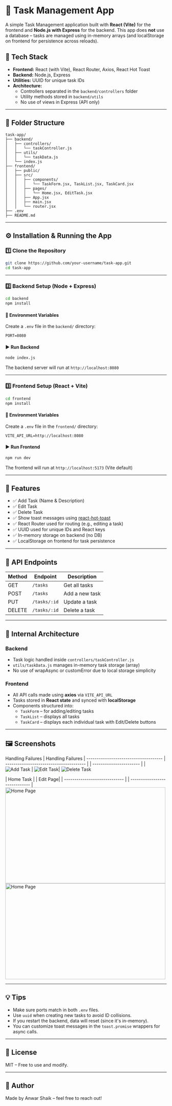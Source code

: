 # 📝 Task Management App

A simple Task Management application built with **React (Vite)** for the frontend and **Node.js with Express** for the backend. This app does **not** use a database – tasks are managed using in-memory arrays (and localStorage on frontend for persistence across reloads).

## 🔧 Tech Stack

- **Frontend:** React (with Vite), React Router, Axios, React Hot Toast
- **Backend:** Node.js, Express
- **Utilities:** UUID for unique task IDs
- **Architecture:**
  - Controllers separated in the `backend/controllers` folder
  - Utility methods stored in `backend/utils`
  - No use of views in Express (API only)

---

## 📁 Folder Structure

```
task-app/
├── backend/
│   ├── controllers/
│   │   └── taskController.js
│   ├── utils/
│   │   └── taskData.js
│   └── index.js
├── frontend/
│   ├── public/
│   ├── src/
│   │   ├── components/
│   │   │   └── TaskForm.jsx, TaskList.jsx, TaskCard.jsx
│   │   ├── pages/
│   │   │   └── Home.jsx, EditTask.jsx
│   │   ├── App.jsx
│   │   ├── main.jsx
│   │   └── router.jsx
├── .env
├── README.md
```

---

## ⚙️ Installation & Running the App

### 1️⃣ Clone the Repository

```bash
git clone https://github.com/your-username/task-app.git
cd task-app
```

---

### 2️⃣ Backend Setup (Node + Express)

```bash
cd backend
npm install
```

#### 🔌 Environment Variables

Create a `.env` file in the `backend/` directory:

```
PORT=8080
```

#### ▶️ Run Backend

```bash
node index.js
```

The backend server will run at `http://localhost:8080`

---

### 3️⃣ Frontend Setup (React + Vite)

```bash
cd frontend
npm install
```

#### 🔌 Environment Variables

Create a `.env` file in the `frontend/` directory:

```
VITE_API_URL=http://localhost:8080
```

#### ▶️ Run Frontend

```bash
npm run dev
```

The frontend will run at `http://localhost:5173` (Vite default)

---

## 🚀 Features

- ✅ Add Task (Name & Description)
- ✅ Edit Task
- ✅ Delete Task
- ✅ Show toast messages using [react-hot-toast](https://react-hot-toast.com/)
- ✅ React Router used for routing (e.g., editing a task)
- ✅ UUID used for unique IDs and React keys
- ✅ In-memory storage on backend (no DB)
- ✅ LocalStorage on frontend for task persistence

---

## 🔌 API Endpoints

| Method | Endpoint     | Description    |
| ------ | ------------ | -------------- |
| GET    | `/tasks`     | Get all tasks  |
| POST   | `/tasks`     | Add a new task |
| PUT    | `/tasks/:id` | Update a task  |
| DELETE | `/tasks/:id` | Delete a task  |

---

## 🧱 Internal Architecture

### Backend

- Task logic handled inside `controllers/taskController.js`
- `utils/taskData.js` manages in-memory task storage (array)
- No use of wrapAsync or customError due to local storage simplicity

### Frontend

- All API calls made using **axios** via `VITE_API_URL`
- Tasks stored in **React state** and synced with **localStorage**
- Components structured into:
  - `TaskForm` – for adding/editing tasks
  - `TaskList` – displays all tasks
  - `TaskCard` – displays each individual task with Edit/Delete buttons

---

## 🖼️ Screenshots

 Handling Failures | Handling Failures |
 ------------------------------------- | --------------------------------------- | | ----------------------- |
|  ![Add Task](screenshots/edit_task.png) | ![Edit Task](screenshots/handlind_failures.png)| ![Delete Task](screenshots/delete_task.png) 

| Home Task |                                                                               | Edit Page|
| ----------------------------- |                                                        | ----------------------------- |
<img src="screenshots/home.png" alt="Home Page" width="500" height="300" /> <img src="screenshots/edit_task.png" alt="Home Page" width="500" height="300" />

---

## 💡 Tips

- Make sure ports match in both `.env` files.
- Use `uuid` when creating new tasks to avoid ID collisions.
- If you restart the backend, data will reset (since it's in-memory).
- You can customize toast messages in the `toast.promise` wrappers for async calls.

---

## 📄 License

MIT – Free to use and modify.

---

## 🙌 Author

Made by Anwar Shaik – feel free to reach out!
